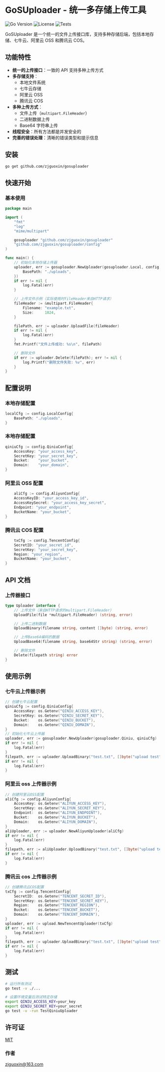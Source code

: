 # GoSUploader - 统一多存储上传工具

![Go Version](https://img.shields.io/github/go-mod/go-version/zjguoxin/gosuploader)
![License](https://img.shields.io/github/license/zjguoxin/gosuploader)
![Tests](https://img.shields.io/github/actions/workflow/status/zjguoxin/gosuploader/go.yml)

GoSUploader 是一个统一的文件上传接口库，支持多种存储后端，包括本地存储、七牛云、阿里云 OSS 和腾讯云 COS。

## 功能特性

- **统一的上传接口**：一致的 API 支持多种上传方式
- **多存储支持**：
  - 本地文件系统
  - 七牛云存储
  - 阿里云 OSS
  - 腾讯云 COS
- **多种上传方式**：
  - 文件上传（`multipart.FileHeader`）
  - 二进制数据上传
  - Base64 字符串上传
- **线程安全**：所有方法都是并发安全的
- **完善的错误处理**：清晰的错误类型和提示信息

## 安装

```bash
go get github.com/zjguoxin/gosuploader
```

## 快速开始

### 基本使用

```go
package main

import (
	"fmt"
	"log"
	"mime/multipart"

	gosuploader "github.com/zjguoxin/gosuploader"
	"github.com/zjguoxin/gosuploader/config"
)

func main() {
	// 初始化本地存储上传器
	uploader, err := gosuploader.NewUploader(gosuploader.Local, config.LocalConfig{
		BasePath: "./uploads",
	})
	if err != nil {
		log.Fatal(err)
	}

	// 上传文件示例（实际使用时fileHeader来自HTTP请求）
	fileHeader := &multipart.FileHeader{
		Filename: "example.txt",
		Size:     1024,
	}

	filePath, err := uploader.UploadFile(fileHeader)
	if err != nil {
		log.Fatal(err)
	}
	fmt.Printf("文件上传成功: %s\n", filePath)

	// 删除文件
	if err := uploader.Delete(filePath); err != nil {
		log.Printf("删除文件失败: %v", err)
	}
}

```

## 配置说明

### 本地存储配置

```go
localCfg := config.LocalConfig{
	BasePath: "./uploads",
}
```

### 本地存储配置

```go
qiniuCfg := config.QiniuConfig{
	AccessKey: "your_access_key",
	SecretKey: "your_secret_key",
	Bucket:    "your_bucket",
	Domain:    "your_domain",
}
```

### 阿里云 OSS 配置

```go
	aliCfg := config.AliyunConfig{
	AccessKeyID: "your_access_key_id",
	AccessKeySecret: "your_access_key_secret",
	Endpoint: "your_endpoint",
	BucketName: "your_bucket",
}
```

### 腾讯云 COS 配置

```go
	txCfg := config.TencentConfig{
	SecretID: "your_secret_id",
	SecretKey: "your_secret_key",
	Region: "your_region",
	BucketName: "your_bucket",
}
```

## API 文档

### 上传器接口

```go
type Uploader interface {
	// 上传文件（来自HTTP请求的multipart.FileHeader）
	UploadFile(file *multipart.FileHeader) (string, error)

	// 上传二进制数据
	UploadBinary(filename string, content []byte) (string, error)

	// 上传Base64编码的数据
	UploadBase64(filename string, base64Str string) (string, error)

	// 删除文件
	Delete(filepath string) error
}
```

## 使用示例

### 七牛云上传器示例

```go
// 创建七牛云配置
qiniuCfg := config.QiniuConfig{
	AccessKey: os.Getenv("QINIU_ACCESS_KEY"),
	SecretKey: os.Getenv("QINIU_SECRET_KEY"),
	Bucket:    os.Getenv("QINIU_BUCKET"),
	Domain:    os.Getenv("QINIU_DOMAIN"),
}
// 初始化七牛云上传器
uploader, err := gosuploader.NewUploader(gosuploader.Qiniu, qiniuCfg)
if err != nil {
	log.Fatal(err)
}
filepath, err := uploader.UploadBinary("test.txt", []byte("upload test"))
if err != nil {
	log.Fatal(err)
}
```

### 阿里云 oss 上传器示例

```go
// 创建阿里云OSS配置
aliCfg := config.AliyunConfig{
	AccessKey: os.Getenv("ALIYUN_ACCESS_KEY"),
	SecretKey: os.Getenv("ALIYUN_SECRET_KEY"),
	Endpoint:  os.Getenv("ALIYUN_ENDPOINT"),
	Bucket:    os.Getenv("ALIYUN_BUCKET"),
	Domain:    os.Getenv("ALIYUN_DOMAIN"),
}
aliUploader, err := uploader.NewAliyunUploader(aliCfg)
if err != nil {
	log.Fatal(err)
}
filepath, err := aliUploader.UploadBinary("test.txt", []byte("upload test"))
if err != nil {
	log.Fatal(err)
}
```

### 腾讯云 cos 上传器示例

```go
// 创建腾讯云COS配置
txCfg := config.TencentConfig{
	SecretID:  os.Getenv("TENCENT_SECRET_ID"),
	SecretKey: os.Getenv("TENCENT_SECRET_KEY"),
	Region:    os.Getenv("TENCENT_REGION"),
	Bucket:    os.Getenv("TENCENT_BUCKET"),
	Domain:    os.Getenv("TENCENT_DOMAIN"),
}
uploader, err := upload.NewTencentUploader(txCfg)
if err != nil {
	log.Fatal(err)
}
filepath, err := uploader.UploadBinary("test.txt", []byte("upload test"))
if err != nil {
	log.Fatal(err)
}
```

## 测试

```bash
# 运行所有测试
go test -v ./...

# 设置环境变量后测试特定存储
export QINIU_ACCESS_KEY=your_key
export QINIU_SECRET_KEY=your_secret
go test -v -run TestQiniuUploader
```

## 许可证

[MIT](https://github.com/zjguoxin/gosuploader/blob/main/LICENSE)

### 作者

[zjguoxin@163.com](https://github.com/zjguoxin)
